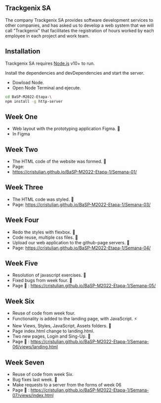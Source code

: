 ## Trackgenix SA
The company Trackgenix SA provides software development services to other companies, and has asked us to develop a web system that we will call "Trackgenix" that facilitates the registration of hours worked by each employee in each project and work team.
## Installation

Trackgenix SA requires [Node.js](https://nodejs.org/) v10+ to run.

Install the dependencies and devDependencies and start the server.
- Dowload Node.
- Open Node Terminal and ejecute.
```sh
cd BaSP-M2022-Etapa-\
npm install -g http-server
```
## Week One
- Web layout with the prototyping application Figma. :wrench:
- In Figma

## Week Two
- The HTML code of the website was formed. :wrench:
- Page: 
- https://cristulian.github.io/BaSP-M2022-Etapa-1/Semana-01/



## Week Three
- The HTML code was styled. :wrench:
- Page: https://cristulian.github.io/BaSP-M2022-Etapa-1/Semana-03/

## Week Four
- Redo the styles with flexbox.  :wrench:
- Code reuse, multiple css files. :muscle:
- Upload our web application to the github-page servers. :newspaper:
- Page: https://cristulian.github.io/BaSP-M2022-Etapa-1/Semana-04/

## Week Five
- Resolution of javascript exercises.  :wrench:
- Fixed bugs from week four. :muscle:
- Page :newspaper: : https://cristulian.github.io/BaSP-M2022-Etapa-1/Semana-05/ 

## Week Six
- Reuse of code from week four.
- Functionality is added to the landing page, with JavaScript. :zap:
- New Views, Styles, JavaScript, Assets folders. :file_folder:
- Page index.html change to landing.html.
- Two new pages, Login and Sing-Up. :eyes:
- Page :newspaper: : https://cristulian.github.io/BaSP-M2022-Etapa-1/Semana-06/views/landing.html

## Week Seven
- Reuse of code from week Six.
- Bug fixes last week. 🔧
- Make requests to a server from the forms of week 06
- Page :newspaper: : https://cristulian.github.io/BaSP-M2022-Etapa-1/Semana-07/views/index.html
